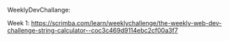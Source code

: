 WeeklyDevChallange:

Week 1: https://scrimba.com/learn/weeklychallenge/the-weekly-web-dev-challenge-string-calculator--coc3c469d9114ebc2cf00a3f7
